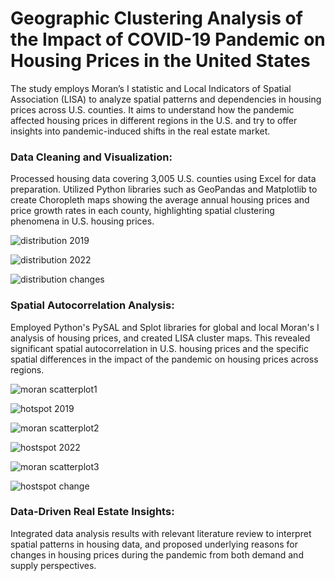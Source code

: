 # Geographic Clustering Analysis of the Impact of COVID-19 Pandemic on Housing Prices in the United States
The study employs Moran’s I statistic and Local Indicators of Spatial Association (LISA) to analyze spatial patterns and dependencies in housing prices across U.S. counties. It aims to understand how the pandemic affected housing prices in different regions in the U.S. and try to offer insights into pandemic-induced shifts in the real estate market.
### Data Cleaning and Visualization:
Processed housing data covering 3,005 U.S. counties using Excel for data preparation. Utilized Python libraries such as GeoPandas and Matplotlib to create Choropleth maps showing the average annual housing prices and price growth rates in each county, highlighting spatial clustering phenomena in U.S. housing prices.

![distribution 2019](https://github.com/yikuany/county-housing-prices/assets/150404282/6110cdb5-37ee-481a-9141-bc67fb9c25cb)

![distribution 2022](https://github.com/yikuany/county-housing-prices/assets/150404282/a7725c42-3102-4950-8a9b-1e07c9f55d32)

![distribution changes](https://github.com/yikuany/county-housing-prices/assets/150404282/2821ae74-b3a3-4b71-8c21-f4658cacb1e8)

### Spatial Autocorrelation Analysis:
Employed Python's PySAL and Splot libraries for global and local Moran's I analysis of housing prices, and created LISA cluster maps. This revealed significant spatial autocorrelation in U.S. housing prices and the specific spatial differences in the impact of the pandemic on housing prices across regions.

![moran scatterplot1](https://github.com/yikuany/county-housing-prices/assets/150404282/552e436f-8ac4-4288-b406-1c427daad25f)

![hotspot 2019](https://github.com/yikuany/county-housing-prices/assets/150404282/36f0ed4f-e955-4393-8f7f-fb4b6675cb4b)

![moran scatterplot2](https://github.com/yikuany/county-housing-prices/assets/150404282/65817455-4425-4b73-a4c5-735d24ac7f03)

![hostspot 2022](https://github.com/yikuany/county-housing-prices/assets/150404282/ff5138b3-5043-4434-9c9b-d9c2c6076a31)

![moran scatterplot3](https://github.com/yikuany/county-housing-prices/assets/150404282/261aada6-754b-4074-8f33-205205084997)

![hostspot change](https://github.com/yikuany/county-housing-prices/assets/150404282/d3689071-5608-4443-8f54-f42a93a95c9e)

### Data-Driven Real Estate Insights: 
Integrated data analysis results with relevant literature review to interpret spatial patterns in housing data, and proposed underlying reasons for changes in housing prices during the pandemic from both demand and supply perspectives.
